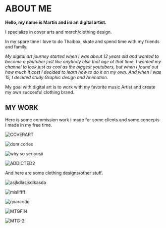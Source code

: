 
# ABOUT ME

**Hello, my name is Martin and im an digital artist.**

I specialize in cover arts and merch/clothing design. 

In my spare time I love to do Thaibox, skate and spend time with my friends and family.

*My digital art journey started when I was about 12 years old and wanted to become a youtuber just like anybody else that age at that time. I wanted my channel to look just as cool as the biggest youtubers, but when I found out how much it cost I decided to learn how to do it on my own. And when I was 15, I decided study Graphic design and Animation.*




My goal with digital art is to work with my favorite music Artist and create my own succesful clothing brand. 

## MY WORK
Here is some commission work i made for some clients and some concepts I made in my free time.

![COVERART](https://github.com/kuceram13/first-impression/assets/153903523/f6b7054d-6893-4bf3-8ba0-c5e6a2924671)

![dom corleo](https://github.com/kuceram13/first-impression/assets/153903523/b59aba3f-7867-423d-8e6e-86f3250ff84b)

![why so seriousii](https://github.com/kuceram13/first-impression/assets/153903523/ea224fd2-83f5-4ae5-993a-f6fd18538007)

![ADDICTED2](https://github.com/kuceram13/first-impression/assets/153903523/06cee919-358d-4c3a-b0eb-cf221d50c3eb)

And here are some clothing designs/other stuff.

![asjkdlasjkdlkasda](https://github.com/kuceram13/first-impression/assets/153903523/6c31188c-d38b-4646-8109-7bc897cb80d7)

![misliffff](https://github.com/kuceram13/first-impression/assets/153903523/30211344-76f4-4681-b67d-20f19ecf17b8)

![gnarcotic](https://github.com/kuceram13/first-impression/assets/153903523/0e88fa6e-0c09-4110-b240-e5f71269195a)

![MTGFIN](https://github.com/kuceram13/first-impression/assets/153903523/e4b3c873-d87a-4cdb-a5f6-064092924032)

![MTG-2](https://github.com/kuceram13/first-impression/assets/153903523/f015d382-c9a2-4004-ab4f-a0b723aac0ab)



